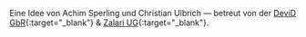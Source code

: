 

Eine Idee von Achim Sperling und Christian Ulbrich &mdash; betreut von der [DeviD GbR](http://devid.net){:target="_blank"} & [Zalari UG](http://zalari.de){:target="_blank"}.

